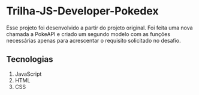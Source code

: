 # Trilha-JS-Developer-Pokedex

Esse projeto foi desenvolvido a partir do projeto original. Foi feita uma nova chamada a PokeAPI e criado um segundo modelo com as funções necessárias apenas para acrescentar o requisito solicitado no desafio.

## Tecnologias
1. JavaScript
2. HTML
3. CSS
